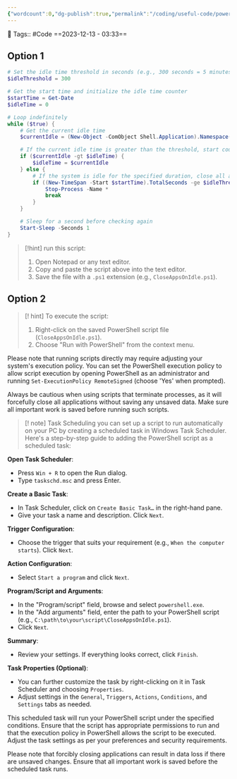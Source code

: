 ```yaml
---
{"wordcount":0,"dg-publish":true,"permalink":"/coding/useful-code/powershell-script-to-close-programs-automatically/","dgPassFrontmatter":true,"noteIcon":"3","created":"2023-12-13T03:32:57.590+05:30","updated":"2023-12-19T20:23:47.374+05:30"}
---
```


🧶 Tags:: #Code
==2023-12-13 - 03:33==

## Option 1
```powershell
# Set the idle time threshold in seconds (e.g., 300 seconds = 5 minutes)
$idleThreshold = 300

# Get the start time and initialize the idle time counter
$startTime = Get-Date
$idleTime = 0

# Loop indefinitely
while ($true) {
    # Get the current idle time
    $currentIdle = (New-Object -ComObject Shell.Application).Namespace('Application').Items() | ForEach-Object { $_.GetFolder.DisplayOf }

    # If the current idle time is greater than the threshold, start counting
    if ($currentIdle -gt $idleTime) {
        $idleTime = $currentIdle
    } else {
        # If the system is idle for the specified duration, close all applications
        if ((New-TimeSpan -Start $startTime).TotalSeconds -ge $idleThreshold) {
            Stop-Process -Name *
            break
        }
    }

    # Sleep for a second before checking again
    Start-Sleep -Seconds 1
}
```

> [!hint]  run this script:
> 1. Open Notepad or any text editor.
> 2. Copy and paste the script above into the text editor.
> 3. Save the file with a `.ps1` extension (e.g., `CloseAppsOnIdle.ps1`).
## Option 2
>[! hint] To execute the script:
>1. Right-click on the saved PowerShell script file (`CloseAppsOnIdle.ps1`).
>2. Choose "Run with PowerShell" from the context menu.

Please note that running scripts directly may require adjusting your system's execution policy. You can set the PowerShell execution policy to allow script execution by opening PowerShell as an administrator and running `Set-ExecutionPolicy RemoteSigned` (choose 'Yes' when prompted).

Always be cautious when using scripts that terminate processes, as it will forcefully close all applications without saving any unsaved data. Make sure all important work is saved before running such scripts.

>[! note] Task Scheduling
you can set up a script to run automatically on your PC by creating a scheduled task in Windows Task Scheduler. Here's a step-by-step guide to adding the PowerShell script as a scheduled task:

**Open Task Scheduler**:
- Press `Win + R` to open the Run dialog.
- Type `taskschd.msc` and press Enter.

**Create a Basic Task**:  
- In Task Scheduler, click on `Create Basic Task…` in the right-hand pane.
- Give your task a name and description. Click `Next`.

**Trigger Configuration**:
- Choose the trigger that suits your requirement (e.g., `When the computer starts`). Click `Next`.

**Action Configuration**:
- Select `Start a program` and click `Next`.

**Program/Script and Arguments**:
- In the "Program/script" field, browse and select `powershell.exe`.
- In the "Add arguments" field, enter the path to your PowerShell script (e.g., `C:\path\to\your\script\CloseAppsOnIdle.ps1`).
- Click `Next`.

**Summary**:
- Review your settings. If everything looks correct, click `Finish`.

**Task Properties (Optional)**:
- You can further customize the task by right-clicking on it in Task Scheduler and choosing `Properties`.
- Adjust settings in the `General`, `Triggers`, `Actions`, `Conditions`, and `Settings` tabs as needed.

This scheduled task will run your PowerShell script under the specified conditions. Ensure that the script has appropriate permissions to run and that the execution policy in PowerShell allows the script to be executed. Adjust the task settings as per your preferences and security requirements.

Please note that forcibly closing applications can result in data loss if there are unsaved changes. Ensure that all important work is saved before the scheduled task runs.